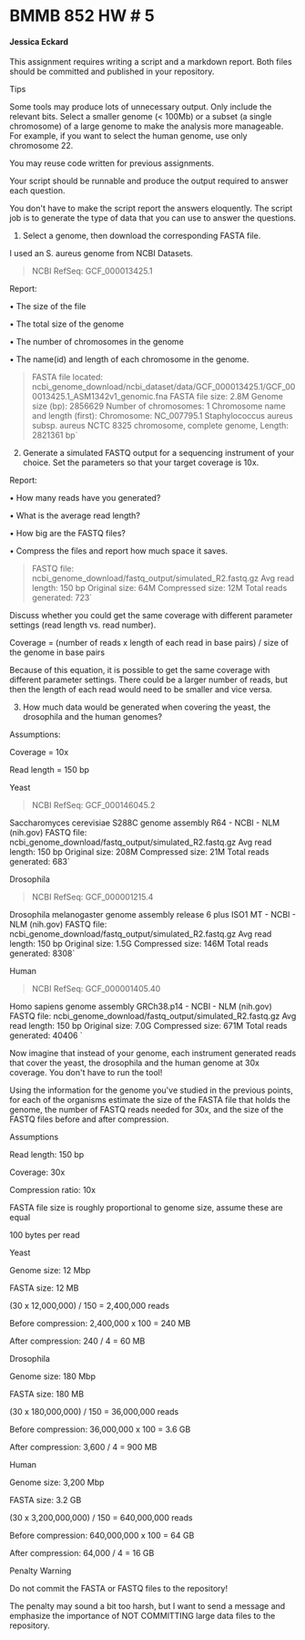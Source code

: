 # BMMB 852 HW # 5

#### Jessica Eckard

This assignment requires writing a script and a markdown report.
Both files should be committed and published in your repository.

Tips

Some tools may produce lots of unnecessary output. Only include the relevant bits.
Select a smaller genome (< 100Mb) or a subset (a single chromosome) of a large genome to make the analysis more manageable. For example, if you want to select the human genome, use only chromosome 22.

You may reuse code written for previous assignments.

Your script should be runnable and produce the output required to answer each question. 

You don't have to make the script report the answers eloquently. The script job is to generate the type of data that you can use to answer the questions.

1.	Select a genome, then download the corresponding FASTA file.

I used an S. aureus genome from NCBI Datasets.

> NCBI RefSeq: GCF_000013425.1

Report:

•	The size of the file

•	The total size of the genome

•	The number of chromosomes in the genome

•	The name(id) and length of each chromosome in the genome.

> FASTA file located: ncbi_genome_download/ncbi_dataset/data/GCF_000013425.1/GCF_000013425.1_ASM1342v1_genomic.fna
FASTA file size: 2.8M
Genome size (bp): 2856629
Number of chromosomes: 1
Chromosome name and length (first):
Chromosome: NC_007795.1 Staphylococcus aureus subsp. aureus NCTC 8325 chromosome, complete genome, Length: 2821361 bp`


2. Generate a simulated FASTQ output for a sequencing instrument of your choice. Set the parameters so that your target coverage is 10x.

Report:

•	How many reads have you generated?

•	What is the average read length?

•	How big are the FASTQ files?

•	Compress the files and report how much space it saves.

> FASTQ file: ncbi_genome_download/fastq_output/simulated_R2.fastq.gz
Avg read length: 150 bp
Original size: 64M
Compressed size: 12M
Total reads generated: 723`

Discuss whether you could get the same coverage with different parameter settings (read length vs. read number).

Coverage = (number of reads  x  length of each read in base pairs)  /  size of the genome in base pairs

Because of this equation, it is possible to get the same coverage with different parameter settings. There could be a larger number of reads, but then the length of each read would need to be smaller and vice versa. 

3. How much data would be generated when covering the yeast,  the drosophila and the human genomes?

 Assumptions:

Coverage = 10x

Read length = 150 bp


Yeast

> NCBI RefSeq: GCF_000146045.2

Saccharomyces cerevisiae S288C genome assembly R64 - NCBI - NLM (nih.gov)
FASTQ file: ncbi_genome_download/fastq_output/simulated_R2.fastq.gz
Avg read length: 150 bp
Original size: 208M
Compressed size: 21M
Total reads generated: 683`

Drosophila

> NCBI RefSeq: GCF_000001215.4

Drosophila melanogaster genome assembly release 6 plus ISO1 MT - NCBI - NLM (nih.gov)
FASTQ file: ncbi_genome_download/fastq_output/simulated_R2.fastq.gz
Avg read length: 150 bp
Original size: 1.5G
Compressed size: 146M
Total reads generated: 8308`

Human

> NCBI RefSeq: GCF_000001405.40

Homo sapiens genome assembly GRCh38.p14 - NCBI - NLM (nih.gov)
FASTQ file: ncbi_genome_download/fastq_output/simulated_R2.fastq.gz
Avg read length: 150 bp
Original size: 7.0G
Compressed size: 671M
Total reads generated: 40406
`

Now imagine that instead of your genome, each instrument generated reads that cover the yeast, the drosophila and the human genome at 30x coverage. You don't have to run the tool!

Using the information for the genome you've studied in the previous points, for each of the organisms estimate the size of the FASTA file that holds the genome, the number of FASTQ reads needed for 30x, and the size of the FASTQ files before and after compression.

Assumptions

Read length: 150 bp

Coverage: 30x

Compression ratio: 10x

FASTA file size is roughly proportional to genome size, assume these are equal

100 bytes per read

Yeast

Genome size: 12 Mbp

FASTA size: 12 MB

(30 x 12,000,000) / 150 = 2,400,000 reads

Before compression: 2,400,000 x 100 = 240 MB

After compression: 240 / 4 = 60 MB

Drosophila

Genome size: 180 Mbp

FASTA size: 180 MB

(30 x 180,000,000) / 150 = 36,000,000 reads

Before compression: 36,000,000 x 100 = 3.6 GB

After compression: 3,600 / 4 = 900 MB

Human 

Genome size: 3,200 Mbp

FASTA size: 3.2 GB

(30 x 3,200,000,000) / 150 = 640,000,000 reads

Before compression: 640,000,000 x 100 = 64 GB

After compression: 64,000 / 4 = 16 GB





Penalty Warning

Do not commit the FASTA or FASTQ files to the repository!

The penalty may sound a bit too harsh, but I want to send a message and emphasize the importance of NOT COMMITTING large data files to the repository.


